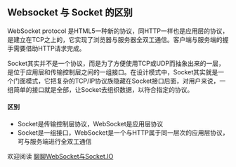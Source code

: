 ## Websocket 与 Socket 的区别

WebSocket protocol 是HTML5一种新的协议，同HTTP一样也是应用层的协议，是建立在TCP之上的，它实现了浏览器与服务器全双工通信。客户端与服务端的握手需要借助HTTP请求完成。

Socket其实并不是一个协议，而是为了方便使用TCP或UDP而抽象出来的一层，是位于应用层和传输控制层之间的一组接口。在设计模式中，Socket其实就是一个门面模式，它把复杂的TCP/IP协议族隐藏在Socket接口后面，对用户来说，一组简单的接口就是全部，让Socket去组织数据，以符合指定的协议。

#### 区别

- Socket是传输控制层协议，WebSocket是应用层协议
- Socket是一组接口，WebSocket是一个与HTTP属于同一层次的应用层协议，可与服务端进行全双工通信



欢迎阅读 [聊聊WebSocket与Socket.IO](http://localhost:4000/2021/05/15/websocket-socketio/)

